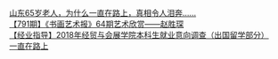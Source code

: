   
[山东65岁老人，为什么一直在路上，真相令人泪奔......](http://www.dianyue.me/archives/494/f1vnd2f3bvxd39aj/)  
[【791期】《书画艺术报》64期艺术欣赏——赵胜琛](http://www.dianyue.me/archives/175/4kslnzjccou6zxrh/)  
[【经业指导】2018年经贸与会展学院本科生就业意向调查（出国留学部分）](http://www.dianyue.me/archives/542/sj05293whz4uy6fd/)  
[一直在路上](http://www.dianyue.me/archives/075/4c6gjpt3pewjirnm/)